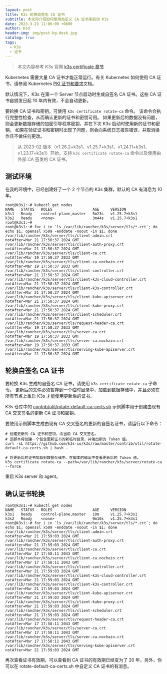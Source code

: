 ```yaml
---
layout: post
title: K3s 轮换自签名 CA 证书
subtitle: 本文将介绍如何使用自定义 CA 证书来启动 K3s
date: 2023-3-23 11:06:00 +0800
author: Ksd
header-img: img/post-bg-desk.jpg
catalog: true
tags:
  - K3s
  - 证书
---
```


> 本文内容参考 K3s 官网 [k3s certificate 章节](https://docs.k3s.io/zh/cli/certificate)

Kubernetes 需要大量 CA 证书才能正常运行。有关 Kubernetes 如何使用 CA 证书，请参阅 Kubernetes [PKI 证书和要求](https://kubernetes.io/docs/setup/best-practices/certificates/#all-certificates)文档。

默认情况下，K3s 在第一个 Server 节点启动时生成自签名 CA 证书。这些 CA 证书自颁发日起 10 年内有效，不会自动更新。

要轮换 CA 证书和密钥，可使用 `k3s certificate rotate-ca` 命令。 该命令会执行完整性检查，从而确认更新的证书和密钥可用。 如果更新后的数据没有问题，则会更新数据存储的加密引导程序密钥，并在下次 K3s 启动时使用新的证书和密钥。 如果在验证证书和密钥时出现了问题，则会向系统日志报告错误，并取消操作且不做任何更改。

> 从 2023-02 版本（v1.26.2+k3s1、v1.25.7+k3s1、v1.24.11+k3s1、v1.23.17+k3s1）开始，支持 `k3s certificate rotate-ca` 命令以及使用由外部 CA 签发的 CA 证书。

## 测试环境

在我的环境中，已经创建好了一个 2 个节点的 K3s 集群，默认的 CA 有消息为 10 年。

```
root@k3s1:~# kubectl get nodes
NAME   STATUS   ROLES                  AGE     VERSION
k3s1   Ready    control-plane,master   5m23s   v1.25.7+k3s1
k3s2   Ready    <none>                 3m44s   v1.25.7+k3s1
root@k3s1:~#
root@k3s1:~# for i in `ls /var/lib/rancher/k3s/server/tls/*.crt`; do echo $i; openssl x509 -enddate -noout -in $i; done
/var/lib/rancher/k3s/server/tls/client-admin.crt
notAfter=Mar 21 17:50:37 2024 GMT
/var/lib/rancher/k3s/server/tls/client-auth-proxy.crt
notAfter=Mar 21 17:50:37 2024 GMT
/var/lib/rancher/k3s/server/tls/client-ca.crt
notAfter=Mar 19 17:50:37 2033 GMT
/var/lib/rancher/k3s/server/tls/client-ca.nochain.crt
notAfter=Mar 19 17:50:37 2033 GMT
/var/lib/rancher/k3s/server/tls/client-controller.crt
notAfter=Mar 21 17:50:37 2024 GMT
/var/lib/rancher/k3s/server/tls/client-k3s-cloud-controller.crt
notAfter=Mar 21 17:50:37 2024 GMT
/var/lib/rancher/k3s/server/tls/client-k3s-controller.crt
notAfter=Mar 21 17:50:37 2024 GMT
/var/lib/rancher/k3s/server/tls/client-kube-apiserver.crt
notAfter=Mar 21 17:50:37 2024 GMT
/var/lib/rancher/k3s/server/tls/client-kube-proxy.crt
notAfter=Mar 21 17:50:37 2024 GMT
/var/lib/rancher/k3s/server/tls/client-scheduler.crt
notAfter=Mar 21 17:50:37 2024 GMT
/var/lib/rancher/k3s/server/tls/request-header-ca.crt
notAfter=Mar 19 17:50:37 2033 GMT
/var/lib/rancher/k3s/server/tls/server-ca.crt
notAfter=Mar 19 17:50:37 2033 GMT
/var/lib/rancher/k3s/server/tls/server-ca.nochain.crt
notAfter=Mar 19 17:50:37 2033 GMT
/var/lib/rancher/k3s/server/tls/serving-kube-apiserver.crt
notAfter=Mar 21 17:50:37 2024 GMT
```

## 轮换自签名 CA 证书

要轮换 K3s 生成的自签名 CA 证书，请使用 `k3s certificate rotate-ca` 子命令。 更新后的文件必须暂存到一个临时目录中，加载到数据存储中，并且必须在所有节点上重启 K3s 才能使用更新后的证书。

K3s 仓库中的 [contrib/util/rotate-default-ca-certs.sh](https://github.com/k3s-io/k3s/blob/master/contrib/util/rotate-default-ca-certs.sh) 示例脚本用于创建由现有 CA 交叉签名的更新 CA 证书和密钥。

要使用示例脚本生成由现有 CA 交叉签名的更新的自签名证书，请运行以下命令：

```
# 创建更新的 CA 证书和密钥，由当前 CA 交叉签名。
# 该脚本将创建一个包含更新证书的新临时目录，并输出新的 Token 值。
curl -sL https://github.com/k3s-io/k3s/raw/master/contrib/util/rotate-default-ca-certs.sh | bash -

# 将更新后的证书加载到数据存储中。在脚本的输出中查看更新后的 Token 值。
k3s certificate rotate-ca --path=/var/lib/rancher/k3s/server/rotate-ca --force
```

重启 K3s server 和 agent。

## 确认证书轮换

```
root@k3s1:~# kubectl get nodes
NAME   STATUS   ROLES                  AGE     VERSION
k3s1   Ready    control-plane,master   10m     v1.25.7+k3s1
k3s2   Ready    <none>                 9m10s   v1.25.7+k3s1
root@k3s1:~# for i in `ls /var/lib/rancher/k3s/server/tls/*.crt`; do echo $i; openssl x509 -enddate -noout -in $i; done
/var/lib/rancher/k3s/server/tls/client-admin.crt
notAfter=Mar 21 17:59:03 2024 GMT
/var/lib/rancher/k3s/server/tls/client-auth-proxy.crt
notAfter=Mar 21 17:59:03 2024 GMT
/var/lib/rancher/k3s/server/tls/client-ca.crt
notAfter=Mar 17 17:58:11 2043 GMT
/var/lib/rancher/k3s/server/tls/client-ca.nochain.crt
notAfter=Mar 17 17:58:11 2043 GMT
/var/lib/rancher/k3s/server/tls/client-controller.crt
notAfter=Mar 21 17:59:03 2024 GMT
/var/lib/rancher/k3s/server/tls/client-k3s-cloud-controller.crt
notAfter=Mar 21 17:59:03 2024 GMT
/var/lib/rancher/k3s/server/tls/client-k3s-controller.crt
notAfter=Mar 21 17:59:03 2024 GMT
/var/lib/rancher/k3s/server/tls/client-kube-apiserver.crt
notAfter=Mar 21 17:59:03 2024 GMT
/var/lib/rancher/k3s/server/tls/client-kube-proxy.crt
notAfter=Mar 21 17:59:03 2024 GMT
/var/lib/rancher/k3s/server/tls/client-scheduler.crt
notAfter=Mar 21 17:59:03 2024 GMT
/var/lib/rancher/k3s/server/tls/request-header-ca.crt
notAfter=Mar 17 17:58:11 2043 GMT
/var/lib/rancher/k3s/server/tls/server-ca.crt
notAfter=Mar 17 17:58:11 2043 GMT
/var/lib/rancher/k3s/server/tls/server-ca.nochain.crt
notAfter=Mar 17 17:58:11 2043 GMT
/var/lib/rancher/k3s/server/tls/serving-kube-apiserver.crt
notAfter=Mar 21 17:59:03 2024 GMT
```

再次查看证书有效期，可以查看到 CA 证书的有效期已经变为了 20 年，另外，你可以在 rotate-default-ca-certs.sh 中自定义 CA 证书的有消息。
